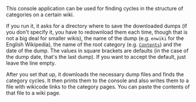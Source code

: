This console application can be used for finding cycles in the structure of categories on a certain wiki.

If you run it, it asks for a directory where to save the downloaded dumps
(if you don't specify it, you have to redownload them each time, though that is not a big deal for smaller wikis),
the name of the dump (e.g. `enwiki` for the English Wikipedia),
the name of the root category (e.g. [`Contents`](http://en.wikipedia.org/wiki/Category:Contents))
and the date of the dump.
The values in square brackets are defaults (in the case of the dump date, that's the last dump).
If you want to accept the default, just leave the line empty.

After you set that up, it downloads the necessary dump files and finds the category cycles.
It then prints them to the console and also writes them to a file with wikicode links to the category pages.
You can paste the contents of that file to a wiki page.

